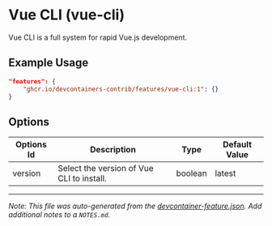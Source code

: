 
# Vue CLI (vue-cli)

Vue CLI is a full system for rapid Vue.js development.

## Example Usage

```json
"features": {
    "ghcr.io/devcontainers-contrib/features/vue-cli:1": {}
}
```

## Options

| Options Id | Description | Type | Default Value |
|-----|-----|-----|-----|
| version | Select the version of Vue CLI to install. | boolean | latest |



---

_Note: This file was auto-generated from the [devcontainer-feature.json](https://github.com/devcontainers-contrib/features/blob/main/src/vue-cli/devcontainer-feature.json).  Add additional notes to a `NOTES.md`._
